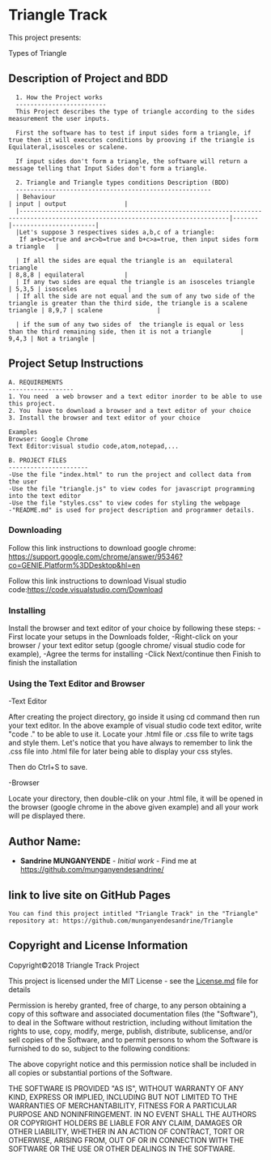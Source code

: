 # Triangle Track

This project presents:

Types of Triangle

## Description of Project and BDD

```
  1. How the Project works
  -------------------------
  This Project describes the type of triangle according to the sides measurement the user inputs.

  First the software has to test if input sides form a triangle, if true then it will executes conditions by prooving if the triangle is Equilateral,isosceles or scalene. 

  If input sides don't form a triangle, the software will return a message telling that Input Sides don't form a triangle. 

  2. Triangle and Triangle types conditions Description (BDD)
  ------------------------------------------------------
  | Behaviour                                                                                                                      | input | output                |
  |--------------------------------------------------------------------------------------------------------------------------------|-------|-----------------------|
  |Let's suppose 3 respectives sides a,b,c of a triangle:
   If a+b>c=true and a+c>b=true and b+c>a=true, then input sides form a triangle   |

  | If all the sides are equal the triangle is an  equilateral triangle                                                                         | 8,8,8 | equilateral           |
  | If any two sides are equal the triangle is an isosceles triangle                                                                         | 5,3,5 | isosceles              |
  | If all the side are not equal and the sum of any two side of the triangle is greater than the third side, the triangle is a scalene triangle | 8,9,7 | scalene               |

  | if the sum of any two sides of  the triangle is equal or less  than the third remaining side, then it is not a triangle        | 9,4,3 | Not a triangle |

```

## Project Setup Instructions

```
A. REQUIREMENTS
------------------
1. You need  a web browser and a text editor inorder to be able to use this project.
2. You  have to download a browser and a text editor of your choice
3. Install the browser and text editor of your choice
```

```
Examples
Browser: Google Chrome
Text Editor:visual studio code,atom,notepad,... 

B. PROJECT FILES
----------------------
-Use the file "index.html" to run the project and collect data from the user
-Use the file "triangle.js" to view codes for javascript programming into the text editor
-Use the file "styles.css" to view codes for styling the webpage
-"README.md" is used for project description and programmer details.
```

### Downloading

Follow this link instructions to download google chrome: https://support.google.com/chrome/answer/95346?co=GENIE.Platform%3DDesktop&hl=en

Follow this link instructions to download Visual studio code:https://code.visualstudio.com/Download

### Installing

Install the browser and text editor of your choice by following these steps:
   -First locate your setups in the Downloads folder,
   -Right-click on your browser / your text editor setup (google chrome/ visual studio code for example),
   -Agree the terms for installing
   -Click Next/continue then Finish to finish the installation

### Using the Text Editor and Browser

-Text Editor

After creating the project directory, go inside it using cd command then run your text editor. In the above example of visual studio code text editor, write "code ." to be able to use it.
Locate your .html file or .css file to write tags and style them. 
Let's notice that you have always to remember to link the .css file into .html file for later being able to display your css styles.

Then do Ctrl+S to save.

-Browser

Locate your directory, then double-clik on your .html file, it will be opened in the browser (google chrome in the above given example) and all your work will pe displayed there.


## Author Name:

* **Sandrine MUNGANYENDE** - *Initial work* - Find me at https://github.com/munganyendesandrine/

## link to live site on GitHub Pages
```
You can find this project intitled "Triangle Track" in the "Triangle" repository at: https://github.com/munganyendesandrine/Triangle
```

## Copyright and License Information
Copyright©2018 Triangle Track Project

This project is licensed under the MIT License - see the [License.md](LICENSE.md) file for details

Permission is hereby granted, free of charge, to any person obtaining a copy of this software and associated documentation files (the "Software"), to deal in the Software without restriction, including without limitation the rights to use, copy, modify, merge, publish, distribute, sublicense, and/or sell copies of the Software, and to permit persons to whom the Software is furnished to do so, subject to the following conditions:

The above copyright notice and this permission notice shall be included in all copies or substantial portions of the Software.

THE SOFTWARE IS PROVIDED "AS IS", WITHOUT WARRANTY OF ANY KIND, EXPRESS OR IMPLIED, INCLUDING BUT NOT LIMITED TO THE WARRANTIES OF MERCHANTABILITY, FITNESS FOR A PARTICULAR PURPOSE AND NONINFRINGEMENT. IN NO EVENT SHALL THE AUTHORS OR COPYRIGHT HOLDERS BE LIABLE FOR ANY CLAIM, DAMAGES OR OTHER LIABILITY, WHETHER IN AN ACTION OF CONTRACT, TORT OR OTHERWISE, ARISING FROM, OUT OF OR IN CONNECTION WITH THE SOFTWARE OR THE USE OR OTHER DEALINGS IN THE SOFTWARE.